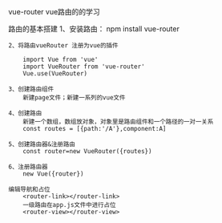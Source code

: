 vue-router vue路由的的学习

路由的基本搭建
    1、安装路由： npm install vue-router 

    2、将路由vueRouter 注册为vue的插件

        import Vue from 'vue'
        import VueRouter from 'vue-router'
        Vue.use(VueRouter)
    
    3、创建路由组件
        新建page文件；新建一系列的vue文件
    
    4、创建路由
        新建一个数组，数组放对象，对象里是路由组件和一个路径的一对一关系
        const routes = [{path:'/A'},component:A]
    
    5、创建路由器&注册路由
        const router=new VueRouter({routes})

    6、注册路由器
        new Vue({router})
    
    编辑导航和占位
        <router-link></router-link>
        一级路由在app.js文件中进行占位
        <router-view></router-view>